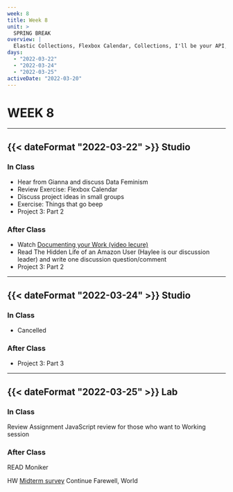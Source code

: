 ```yaml
---
week: 8
title: Week 8
unit: >
  SPRING BREAK
overview: |
  Elastic Collections, Flexbox Calendar, Collections, I'll be your API, ~~jQuery~~, Farewell, world
days:
  - "2022-03-22"
  - "2022-03-24"
  - "2022-03-25"
activeDate: "2022-03-20"
---
```

# WEEK 8
---

## {{< dateFormat "2022-03-22" >}} Studio

### In Class
* Hear from Gianna and discuss Data Feminism
* Review Exercise: Flexbox Calendar
* Discuss project ideas in small groups
* Exercise: Things that go beep
* Project 3: Part 2

### After Class
* Watch [Documenting your Work (video lecure)](https://vimeo.com/652739542)
* Read The Hidden Life of an Amazon User (Haylee is our discussion leader) and write one discussion question/comment
* Project 3: Part 2

---

## {{< dateFormat "2022-03-24" >}} Studio

### In Class
* Cancelled

### After Class
* Project 3: Part 3

---

## {{< dateFormat "2022-03-25" >}} Lab

### In Class
Review Assignment
JavaScript review for those who want to
Working session

### After Class
READ
Moniker

HW
[Midterm survey](https://forms.gle/KaDqsqELvfEyezB69)
Continue Farewell, World